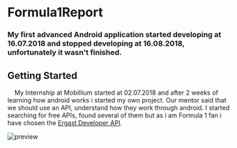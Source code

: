 # Formula1Report
### My first advanced Android application started developing at 16.07.2018 and stopped developing at 16.08.2018, unfortunately it wasn't finished.

## Getting Started

&nbsp;&nbsp;&nbsp;&nbsp;My Internship at Mobillium started at 02.07.2018 and after 2 weeks of learning how android works i started my own project. Our mentor said that we should use an API, understand how they work through android. I started searching for free APIs, found several of them but as i am Formula 1 fan i have chosen the [Ergast Developer API](https://ergast.com/mrd/).

![preview](/demo/menu.gif)
